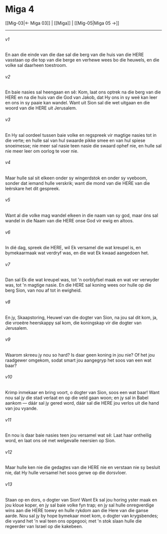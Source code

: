 # Miga 4

[[Mig-03|← Miga 03]] | [[Miga]] | [[Mig-05|Miga 05 →]]
***

###### v1
En aan die einde van die dae sal die berg van die huis van die HERE vasstaan op die top van die berge en verhewe wees bo die heuwels, en die volke sal daarheen toestroom. 
###### v2
En baie nasies sal heengaan en sê: Kom, laat ons optrek na die berg van die HERE en na die huis van die God van Jakob, dat Hy ons in sy weë kan leer en ons in sy paaie kan wandel. Want uit Sion sal die wet uitgaan en die woord van die HERE uit Jerusalem. 
###### v3
En Hy sal oordeel tussen baie volke en regspreek vir magtige nasies tot in die verte; en hulle sal van hul swaarde pikke smee en van hul spiese snoeimesse; nie meer sal nasie teen nasie die swaard ophef nie, en hulle sal nie meer leer om oorlog te voer nie. 
###### v4
Maar hulle sal sit elkeen onder sy wingerdstok en onder sy vyeboom, sonder dat iemand hulle verskrik; want die mond van die HERE van die leërskare het dit gespreek. 
###### v5
Want al die volke mag wandel elkeen in die naam van sy god, maar óns sal wandel in die Naam van die HERE onse God vir ewig en altoos. 
###### v6
In dié dag, spreek die HERE, wil Ek versamel die wat kreupel is, en bymekaarmaak wat verdryf was, en die wat Ek kwaad aangedoen het. 
###### v7
Dan sal Ek die wat kreupel was, tot 'n oorblyfsel maak en wat ver verwyder was, tot 'n magtige nasie. En die HERE sal koning wees oor hulle op die berg Sion, van nou af tot in ewigheid. 
###### v8
En jy, Skaapstoring, Heuwel van die dogter van Sion, na jou sal dit kom, ja, die vroeëre heerskappy sal kom, die koningskap vir die dogter van Jerusalem. 
###### v9
Waarom skreeu jy nou so hard? Is daar geen koning in jou nie? Of het jou raadgewer omgekom, sodat smart jou aangegryp het soos van een wat baar? 
###### v10
Krimp inmekaar en bring voort, o dogter van Sion, soos een wat baar! Want nou sal jy die stad verlaat en op die veld gaan woon; en jy sal in Babel aankom — dáár sal jy gered word, dáár sal die HERE jou verlos uit die hand van jou vyande. 
###### v11
En nou is daar baie nasies teen jou versamel wat sê: Laat haar ontheilig word, en laat ons oë met welgevalle neersien op Sion. 
###### v12
Maar hulle ken nie die gedagtes van die HERE nie en verstaan nie sy besluit nie, dat Hy hulle versamel het soos gerwe op die dorsvloer. 
###### v13
Staan op en dors, o dogter van Sion! Want Ek sal jou horing yster maak en jou kloue koper, en jy sal baie volke fyn trap; en jy sal hulle onregverdige wins aan die HERE toewy en hulle rykdom aan die Here van die ganse aarde. Nou sal jy by hope bymekaar moet kom, o dogter van krygsbendes; die vyand het 'n wal teen ons opgegooi; met 'n stok slaan hulle die regeerder van Israel op die kakebeen. 
